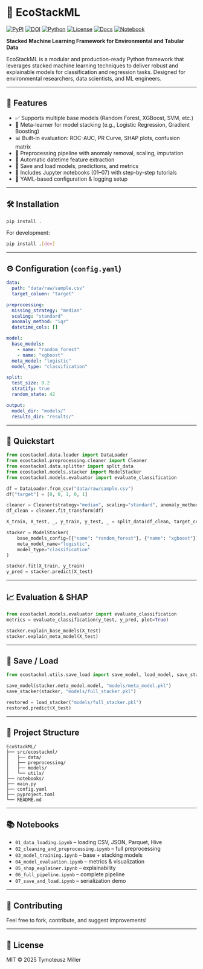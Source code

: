 # 🌿 EcoStackML


[![PyPI](https://img.shields.io/pypi/v/ecostackml?color=green)](https://pypi.org/project/ecostackml/)
[![DOI](https://zenodo.org/badge/DOI/10.5281/zenodo.15173335.svg)](https://doi.org/10.5281/zenodo.15173335)
[![Python](https://img.shields.io/badge/Python-3.8+-blue.svg)](https://www.python.org/)
[![License](https://img.shields.io/github/license/TyMill/EcoStackML)](https://github.com/TyMill/EcoStackML/LICENSE.md)
[![Docs](https://img.shields.io/badge/docs-MkDocs-blue)](https://tymill.github.io/EcoStackML/)
[![Notebook](https://img.shields.io/badge/Tutorial-Notebook-yellow)](https://github.com/TyMill/EcoStackML/tree/main/notebooks)


**Stacked Machine Learning Framework for Environmental and Tabular Data**

EcoStackML is a modular and production-ready Python framework that leverages stacked machine learning techniques to deliver robust and explainable models for classification and regression tasks. Designed for environmental researchers, data scientists, and ML engineers.

---

## 🚀 Features

- ✅ Supports multiple base models (Random Forest, XGBoost, SVM, etc.)
- 🧠 Meta-learner for model stacking (e.g., Logistic Regression, Gradient Boosting)
- 📊 Built-in evaluation: ROC-AUC, PR Curve, SHAP plots, confusion matrix
- 🧽 Preprocessing pipeline with anomaly removal, scaling, imputation
- 📅 Automatic datetime feature extraction
- 💾 Save and load models, predictions, and metrics
- 📓 Includes Jupyter notebooks (01–07) with step-by-step tutorials
- 🔧 YAML-based configuration & logging setup

---

## 🛠 Installation

```bash
pip install .
```

For development:

```bash
pip install .[dev]
```

---

## ⚙️ Configuration (`config.yaml`)

```yaml
data:
  path: "data/raw/sample.csv"
  target_column: "target"

preprocessing:
  missing_strategy: "median"
  scaling: "standard"
  anomaly_method: "iqr"
  datetime_cols: []

model:
  base_models:
    - name: "random_forest"
    - name: "xgboost"
  meta_model: "logistic"
  model_type: "classification"

split:
  test_size: 0.2
  stratify: true
  random_state: 42

output:
  model_dir: "models/"
  results_dir: "results/"
```

---

## 🧪 Quickstart

```python
from ecostackml.data.loader import DataLoader
from ecostackml.preprocessing.cleaner import Cleaner
from ecostackml.data.splitter import split_data
from ecostackml.models.stacker import ModelStacker
from ecostackml.models.evaluator import evaluate_classification

df = DataLoader.from_csv("data/raw/sample.csv")
df["target"] = [0, 0, 1, 0, 1]

cleaner = Cleaner(strategy="median", scaling="standard", anomaly_method="iqr")
df_clean = cleaner.fit_transform(df)

X_train, X_test, _, y_train, y_test, _ = split_data(df_clean, target_column="target")

stacker = ModelStacker(
    base_models_config=[{"name": "random_forest"}, {"name": "xgboost"}],
    meta_model_name="logistic",
    model_type="classification"
)

stacker.fit(X_train, y_train)
y_pred = stacker.predict(X_test)
```

---

## 📈 Evaluation & SHAP

```python
from ecostackml.models.evaluator import evaluate_classification
metrics = evaluate_classification(y_test, y_pred, plot=True)

stacker.explain_base_models(X_test)
stacker.explain_meta_model(X_test)
```

---

## 💾 Save / Load

```python
from ecostackml.utils.save_load import save_model, load_model, save_stacker, load_stacker

save_model(stacker.meta_model.model, "models/meta_model.pkl")
save_stacker(stacker, "models/full_stacker.pkl")

restored = load_stacker("models/full_stacker.pkl")
restored.predict(X_test)
```

---

## 📁 Project Structure

```
EcoStackML/
├── src/ecostackml/
│   ├── data/
│   ├── preprocessing/
│   ├── models/
│   └── utils/
├── notebooks/
├── main.py
├── config.yaml
├── pyproject.toml
└── README.md
```

---

## 📚 Notebooks

- `01_data_loading.ipynb` – loading CSV, JSON, Parquet, Hive
- `02_cleaning_and_preprocessing.ipynb` – full preprocessing
- `03_model_training.ipynb` – base + stacking models
- `04_model_evaluation.ipynb` – metrics & visualization
- `05_shap_explainer.ipynb` – explainability
- `06_full_pipeline.ipynb` – complete pipeline
- `07_save_and_load.ipynb` – serialization demo

---

## 🤝 Contributing

Feel free to fork, contribute, and suggest improvements!

---

## 📜 License

MIT © 2025 Tymoteusz Miller
